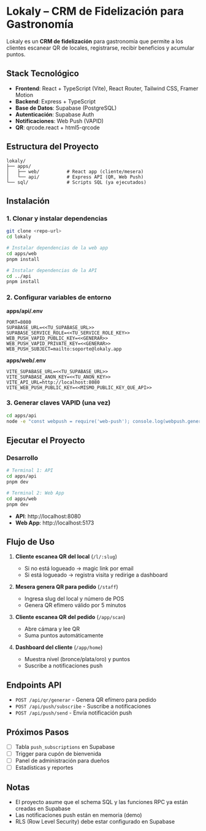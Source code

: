 # Lokaly – CRM de Fidelización para Gastronomía

Lokaly es un **CRM de fidelización** para gastronomía que permite a los clientes escanear QR de locales, registrarse, recibir beneficios y acumular puntos.

## Stack Tecnológico

- **Frontend**: React + TypeScript (Vite), React Router, Tailwind CSS, Framer Motion
- **Backend**: Express + TypeScript
- **Base de Datos**: Supabase (PostgreSQL)
- **Autenticación**: Supabase Auth
- **Notificaciones**: Web Push (VAPID)
- **QR**: qrcode.react + html5-qrcode

## Estructura del Proyecto

```
lokaly/
├── apps/
│   ├── web/          # React app (cliente/mesera)
│   └── api/          # Express API (QR, Web Push)
└── sql/              # Scripts SQL (ya ejecutados)
```

## Instalación

### 1. Clonar y instalar dependencias

```bash
git clone <repo-url>
cd lokaly

# Instalar dependencias de la web app
cd apps/web
pnpm install

# Instalar dependencias de la API
cd ../api
pnpm install
```

### 2. Configurar variables de entorno

**apps/api/.env**
```env
PORT=8080
SUPABASE_URL=<<TU_SUPABASE_URL>>
SUPABASE_SERVICE_ROLE=<<TU_SERVICE_ROLE_KEY>>
WEB_PUSH_VAPID_PUBLIC_KEY=<<GENERAR>>
WEB_PUSH_VAPID_PRIVATE_KEY=<<GENERAR>>
WEB_PUSH_SUBJECT=mailto:soporte@lokaly.app
```

**apps/web/.env**
```env
VITE_SUPABASE_URL=<<TU_SUPABASE_URL>>
VITE_SUPABASE_ANON_KEY=<<TU_ANON_KEY>>
VITE_API_URL=http://localhost:8080
VITE_WEB_PUSH_PUBLIC_KEY=<<MISMO_PUBLIC_KEY_QUE_API>>
```

### 3. Generar claves VAPID (una vez)

```bash
cd apps/api
node -e "const webpush = require('web-push'); console.log(webpush.generateVAPIDKeys())"
```

## Ejecutar el Proyecto

### Desarrollo

```bash
# Terminal 1: API
cd apps/api
pnpm dev

# Terminal 2: Web App
cd apps/web
pnpm dev
```

- **API**: http://localhost:8080
- **Web App**: http://localhost:5173

## Flujo de Uso

1. **Cliente escanea QR del local** (`/l/:slug`)
   - Si no está logueado → magic link por email
   - Si está logueado → registra visita y redirige a dashboard

2. **Mesera genera QR para pedido** (`/staff`)
   - Ingresa slug del local y número de POS
   - Genera QR efímero válido por 5 minutos

3. **Cliente escanea QR del pedido** (`/app/scan`)
   - Abre cámara y lee QR
   - Suma puntos automáticamente

4. **Dashboard del cliente** (`/app/home`)
   - Muestra nivel (bronce/plata/oro) y puntos
   - Suscribe a notificaciones push

## Endpoints API

- `POST /api/qr/generar` - Genera QR efímero para pedido
- `POST /api/push/subscribe` - Suscribe a notificaciones
- `POST /api/push/send` - Envía notificación push

## Próximos Pasos

- [ ] Tabla `push_subscriptions` en Supabase
- [ ] Trigger para cupón de bienvenida
- [ ] Panel de administración para dueños
- [ ] Estadísticas y reportes

## Notas

- El proyecto asume que el schema SQL y las funciones RPC ya están creadas en Supabase
- Las notificaciones push están en memoria (demo)
- RLS (Row Level Security) debe estar configurado en Supabase

